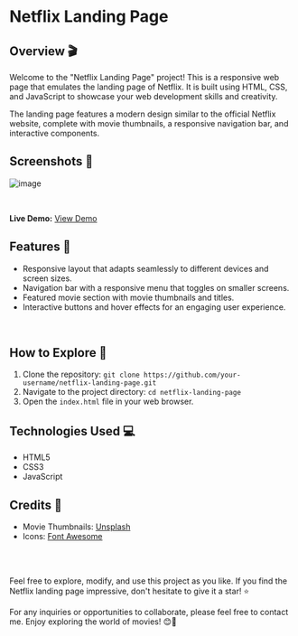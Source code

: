 # Netflix Landing Page

## Overview 🎬

Welcome to the "Netflix Landing Page" project! This is a responsive web page that emulates the landing page of Netflix. It is built using HTML, CSS, and JavaScript to showcase your web development skills and creativity.

The landing page features a modern design similar to the official Netflix website, complete with movie thumbnails, a responsive navigation bar, and interactive components.

## Screenshots 📸

![image](https://github.com/rahil1202/netflix-landing-page/assets/104057403/f0d31306-bde2-4dcd-b546-08368fb16039)

</br>

**Live Demo:** [View Demo](https://your-demo-link.com)

## Features 🌟

- Responsive layout that adapts seamlessly to different devices and screen sizes.
- Navigation bar with a responsive menu that toggles on smaller screens.
- Featured movie section with movie thumbnails and titles.
- Interactive buttons and hover effects for an engaging user experience.

</br>

## How to Explore 🚀

1. Clone the repository: `git clone https://github.com/your-username/netflix-landing-page.git`
2. Navigate to the project directory: `cd netflix-landing-page`
3. Open the `index.html` file in your web browser.

## Technologies Used 💻

- HTML5
- CSS3
- JavaScript

## Credits 💙

- Movie Thumbnails: [Unsplash](https://unsplash.com/)
- Icons: [Font Awesome](https://fontawesome.com/)

<br><br>

Feel free to explore, modify, and use this project as you like. If you find the Netflix landing page impressive, don't hesitate to give it a star! ⭐️

For any inquiries or opportunities to collaborate, please feel free to contact me. Enjoy exploring the world of movies! 😊🍿
